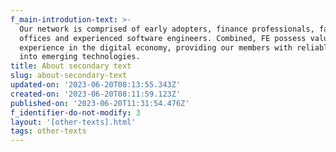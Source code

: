 ```yaml
---
f_main-introdution-text: >-
  Our network is comprised of early adopters, finance professionals, family
  offices and experienced software engineers. Combined, FE possess valuable
  experience in the digital economy, providing our members with reliable insight
  into emerging technologies.‍
title: About secondary text
slug: about-secondary-text
updated-on: '2023-06-20T08:13:55.343Z'
created-on: '2023-06-20T08:11:59.123Z'
published-on: '2023-06-20T11:31:54.476Z'
f_identifier-do-not-modify: 3
layout: '[other-texts].html'
tags: other-texts
---
```



